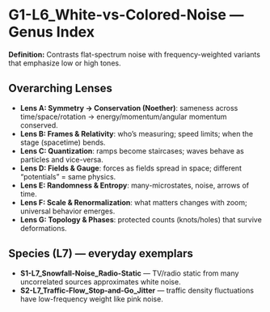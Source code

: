 # G1-L6_White-vs-Colored-Noise — Genus Index
**Definition:** Contrasts flat-spectrum noise with frequency-weighted variants that emphasize low or high tones.

## Overarching Lenses

- **Lens A: Symmetry -> Conservation (Noether)**: sameness across time/space/rotation → energy/momentum/angular momentum conserved.
- **Lens B: Frames & Relativity**: who’s measuring; speed limits; when the stage (spacetime) bends.
- **Lens C: Quantization**: ramps become staircases; waves behave as particles and vice-versa.
- **Lens D: Fields & Gauge**: forces as fields spread in space; different “potentials” = same physics.
- **Lens E: Randomness & Entropy**: many-microstates, noise, arrows of time.
- **Lens F: Scale & Renormalization**: what matters changes with zoom; universal behavior emerges.
- **Lens G: Topology & Phases**: protected counts (knots/holes) that survive deformations.

## Species (L7) — everyday exemplars
- **S1-L7_Snowfall-Noise_Radio-Static** — TV/radio static from many uncorrelated sources approximates white noise.
- **S2-L7_Traffic-Flow_Stop-and-Go_Jitter** — traffic density fluctuations have low-frequency weight like pink noise.
